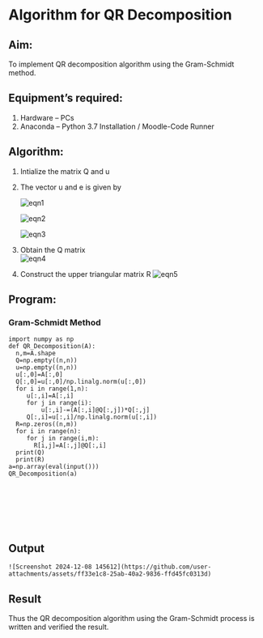 # Algorithm for QR Decomposition
## Aim:
To implement QR decomposition algorithm using the Gram-Schmidt method.
## Equipment’s required:
1.	Hardware – PCs
2.	Anaconda – Python 3.7 Installation / Moodle-Code Runner
## Algorithm:
1.	Intialize the matrix Q and u
2.	The vector u and e is given by

    ![eqn1](./ex4.jpg)

    ![eqn2](./ex6.jpg)

    ![eqn3](./ex3.jpg)

3.	Obtain the Q matrix   
    ![eqn4](./ex1.jpg)
4.	Construct the upper triangular matrix R
    ![eqn5](./ex2.jpg)



## Program:
### Gram-Schmidt Method

```
import numpy as np
def QR_Decomposition(A):
  n,m=A.shape
  Q=np.empty((n,n))
  u=np.empty((n,n))    
  u[:,0]=A[:,0]
  Q[:,0]=u[:,0]/np.linalg.norm(u[:,0])
  for i in range(1,n):
     u[:,i]=A[:,i]
     for j in range(i):
         u[:,i]-=(A[:,i]@Q[:,j])*Q[:,j]
     Q[:,i]=u[:,i]/np.linalg.norm(u[:,i])
  R=np.zeros((n,m))
  for i in range(n):
     for j in range(i,m):
       R[i,j]=A[:,j]@Q[:,i]
  print(Q)
  print(R)
a=np.array(eval(input()))
QR_Decomposition(a)








```

## Output
```
![Screenshot 2024-12-08 145612](https://github.com/user-attachments/assets/ff33e1c8-25ab-40a2-9836-ffd45fc0313d)

```

## Result
Thus the QR decomposition algorithm using the Gram-Schmidt process is written and verified the result.
